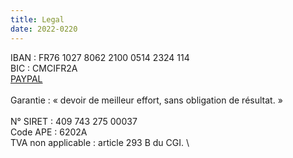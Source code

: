```yaml
---
title: Legal
date: 2022-0220
---
```


IBAN : FR76 1027 8062 2100 0514 2324 114 \
BIC : CMCIFR2A \
[PAYPAL](HTTPS://PAYPAL.ME/KERMA) \
\
Garantie : « devoir de meilleur effort, sans obligation de résultat. » \
\
N° SIRET : 409 743 275 00037 \
Code APE : 6202A \
TVA non applicable : article 293 B du CGI. \


